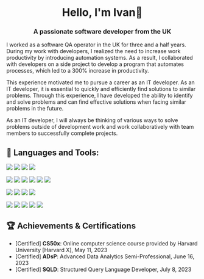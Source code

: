 <h1 align="center">Hello, I'm Ivan👋</h1>
<h3 align="center">A passionate software developer from the UK</h3>

I worked as a software QA operator in the UK for three and a half years. During my work with developers, I realized the need to increase work productivity by introducing automation systems. As a result, I collaborated with developers on a side project to develop a program that automates processes, which led to a 300% increase in productivity.

This experience motivated me to pursue a career as an IT developer. As an IT developer, it is essential to quickly and efficiently find solutions to similar problems. Through this experience, I have developed the ability to identify and solve problems and can find effective solutions when facing similar problems in the future.

As an IT developer, I will always be thinking of various ways to solve problems outside of development work and work collaboratively with team members to successfully complete projects.



## 🧰 Languages and Tools:

<img src="https://img.shields.io/badge/JavaScript-3B3B3B?style=round&logo=javascript&logoColor=F7DF1E"/> <img src="https://img.shields.io/badge/TypeScript-3B3B3B?style=round&logo=typescript&logoColor=3178C6"/> <img src="https://img.shields.io/badge/Python-3B3B3B?style=round&logo=python&logoColor=3776AB"/> <img src="https://img.shields.io/badge/C-3B3B3B?style=round&logo=c&logoColor=A8B9CC"/> 

<img src="https://img.shields.io/badge/Node.js-3B3B3B?style=round&logo=nodedotjs&logoColor=339933"/> <img src="https://img.shields.io/badge/Vue.js-3B3B3B?style=round&logo=vuedotjs&logoColor=4FC08D"/> <img src="https://img.shields.io/badge/Express.js-3B3B3B?style=round&logo=express&logoColor=000000"/> <img src="https://img.shields.io/badge/Three.js-3B3B3B?style=round&logo=threedotjs&logoColor=000000"/> <img src="https://img.shields.io/badge/React.js-3B3B3B?style=round&logo=React&logoColor=61DAFB"/> <img src="https://img.shields.io/badge/Flask-3B3B3B?style=round&logo=Flask&logoColor=000000"/>

<img src="https://img.shields.io/badge/MySQL-3B3B3B?style=round&logo=mysql&logoColor=4479A1"/> <img src="https://img.shields.io/badge/PostgreSQL-3B3B3B?style=round&logo=postgresql&logoColor=4169E1"/> <img src="https://img.shields.io/badge/MongoDB-3B3B3B?style=round&logo=mongodb&logoColor=47A248"/> <img src="https://img.shields.io/badge/Sequelize-3B3B3B?style=round&logo=sequelize&logoColor=52B0E7"/> 

<img src="https://img.shields.io/badge/Git-3B3B3B?style=round&logo=git&logoColor=F05032"/> <img src="https://img.shields.io/badge/GitHub-3B3B3B?style=round&logo=github&logoColor=181717"/> <img src="https://img.shields.io/badge/Docker-3B3B3B?style=round&logo=docker&logoColor=2496ED"/> <img src="https://img.shields.io/badge/Notion-3B3B3B?style=round&logo=notion&logoColor=000000"/> <img src="https://img.shields.io/badge/Slack-3B3B3B?style=round&logo=Slack&logoColor=4A154B"/>


<!--
**IvaninITworld/IvaninITworld** is a ✨ _special_ ✨ repository because its `README.md` (this file) appears on your GitHub profile.

Here are some ideas to get you started:

- 🔭 I’m currently working on ...
- 🌱 I’m currently learning ...
- 👯 I’m looking to collaborate on ...
- 🤔 I’m looking for help with ...
- 💬 Ask me about ...
- 📫 How to reach me: ...
- 😄 Pronouns: ...
- ⚡ Fun fact: ...
-->


## 🏆 Achievements & Certifications

- [Certified] **CS50x**: Online computer science course provided by Harvard University [Harvard X], May 11, 2023
- [Certified] **ADsP**: Advanced Data Analytics Semi-Professional, June 16, 2023
- [Certified] **SQLD**: Structured Query Language Developer, July 8, 2023

